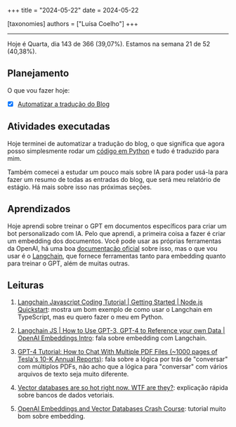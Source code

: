 +++
title = "2024-05-22"
date = 2024-05-22

[taxonomies]
authors = ["Luísa Coelho"]
+++

---

Hoje é Quarta, dia 143 de 366 (39,07%). Estamos na semana 21 de 52 (40,38%).

## Planejamento

O que vou fazer hoje:

- [x] [Automatizar a tradução do Blog](https://github.com/OmnicodeSolutions/blog/issues/182)

## Atividades executadas

Hoje terminei de automatizar a tradução do blog, o que significa que agora posso simplesmente rodar um [código em Python](https://github.com/OmnicodeSolutions/blog/blob/38099630fb987877e971cffb4e68e18cf8058579/translate.py#L1C1-L43C16) e tudo é traduzido para mim.

Também comecei a estudar um pouco mais sobre IA para poder usá-la para fazer um resumo de todas as entradas do blog, que será meu relatório de estágio. Há mais sobre isso nas próximas seções.

## Aprendizados

Hoje aprendi sobre treinar o GPT em documentos específicos para criar um bot personalizado com IA. Pelo que aprendi, a primeira coisa a fazer é criar um embedding dos documentos. Você pode usar as próprias ferramentas da OpenAI, há uma boa [documentação oficial](https://platform.openai.com/docs/guides/embeddings) sobre isso, mas o que vou usar é o [Langchain](https://python.langchain.com/v0.2/docs/introduction/), que fornece ferramentas tanto para embedding quanto para treinar o GPT, além de muitas outras.

## Leituras

1. [Langchain Javascript Coding Tutorial | Getting Started | Node.js Quickstart](https://www.youtube.com/watch?v=zAnf6PPnvLg):
   mostra um bom exemplo de como usar o Langchain em TypeScript, mas eu quero fazer o meu em Python.

2. [Langchain JS | How to Use GPT-3, GPT-4 to Reference your own Data | OpenAI Embeddings Intro](https://www.youtube.com/watch?v=veV2I-NEjaM):
   fala sobre embedding com Langchain.

3. [GPT-4 Tutorial: How to Chat With Multiple PDF Files (~1000 pages of Tesla's 10-K Annual Reports)](https://www.youtube.com/watch?v=Ix9WIZpArm0):
   fala sobre a lógica por trás de "conversar" com múltiplos PDFs, não acho que a lógica para "conversar" com vários arquivos de texto seja muito diferente.

4. [Vector databases are so hot right now. WTF are they?](https://www.youtube.com/watch?v=klTvEwg3oJ4):
   explicação rápida sobre bancos de dados vetoriais.

5. [OpenAI Embeddings and Vector Databases Crash Course](https://www.youtube.com/watch?v=ySus5ZS0b94):
   tutorial muito bom sobre embedding.